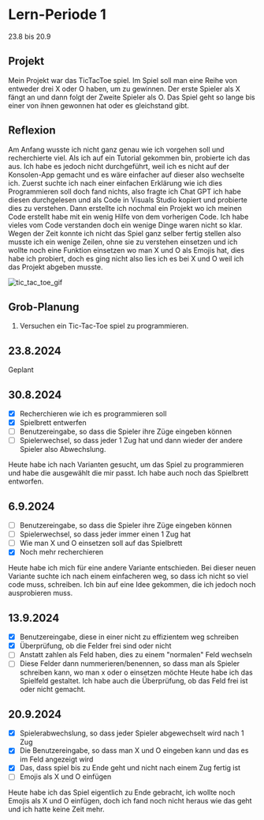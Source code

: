 # Lern-Periode 1

23.8 bis 20.9
## Projekt
Mein Projekt war das TicTacToe spiel. Im Spiel soll man eine Reihe von entweder drei X oder O haben, um zu gewinnen. Der erste Spieler als X fängt an und dann folgt der Zweite Spieler als O. Das Spiel geht so lange bis einer von ihnen gewonnen hat oder es gleichstand gibt.

## Reflexion
Am Anfang wusste ich nicht ganz genau wie ich vorgehen soll und recherchierte viel. Als ich auf ein Tutorial gekommen bin, probierte ich das aus. Ich habe es jedoch nicht durchgeführt, weil ich es nicht auf der Konsolen-App gemacht und es wäre einfacher auf dieser also wechselte ich. Zuerst suchte ich nach einer einfachen Erklärung wie ich dies Programmieren soll doch fand nichts, also fragte ich Chat GPT ich habe diesen durchgelesen und als Code in Visuals Studio kopiert und probierte dies zu verstehen. Dann erstellte ich nochmal ein Projekt wo ich meinen Code erstellt habe mit ein wenig Hilfe von dem vorherigen Code. Ich habe vieles vom Code verstanden doch ein wenige Dinge waren nicht so klar. Wegen der Zeit konnte ich nicht das Spiel ganz selber fertig stellen also musste ich ein wenige Zeilen, ohne sie zu verstehen einsetzen und ich wollte noch eine Funktion einsetzen wo man X und O als Emojis hat, dies habe ich probiert, doch es ging nicht also lies ich es bei X und O weil ich das Projekt abgeben musste.



![tic_tac_toe_gif](https://github.com/user-attachments/assets/b23e3af1-bbfb-404a-bf2a-b8c9c3b80042)


## Grob-Planung

1.  Versuchen ein Tic-Tac-Toe spiel zu programmieren. 


## 23.8.2024

Geplant 

## 30.8.2024

- [x] Recherchieren wie ich es programmieren soll
- [x] Spielbrett entwerfen
- [ ] Benutzereingabe, so dass die Spieler ihre Züge eingeben können
- [ ] Spielerwechsel, so dass jeder 1 Zug hat und dann wieder der andere Spieler also Abwechslung.

 Heute habe ich nach Varianten gesucht, um das Spiel zu programmieren und habe die ausgewählt die mir passt. Ich habe auch noch das Spielbrett entworfen.

## 6.9.2024
- [ ] Benutzereingabe, so dass die Spieler ihre Züge eingeben können
- [ ] Spielerwechsel, so dass jeder immer einen 1 Zug hat
- [ ]  Wie man X und O einsetzen soll auf das Spielbrett
- [x] Noch mehr recherchieren

Heute habe ich mich für eine andere Variante entschieden. Bei dieser neuen Variante suchte ich nach einem einfacheren weg, so dass ich nicht so viel code muss, schreiben. Ich bin auf eine Idee gekommen, die ich jedoch noch ausprobieren muss.

## 13.9.2024
- [x] Benutzereingabe, diese in einer nicht zu effizientem weg schreiben
- [x] Überprüfung, ob die Felder frei sind oder nicht
- [ ] Anstatt zahlen als Feld haben, dies zu einem "normalen" Feld wechseln
- [ ] Diese Felder dann nummerieren/benennen, so dass man als Spieler schreiben kann, wo man x oder o einsetzen möchte
Heute habe ich das Spielfeld gestaltet. Ich habe auch die Überprüfung, ob das Feld frei ist oder nicht gemacht.

## 20.9.2024
- [x] Spielerabwechslung, so dass jeder Spieler abgewechselt wird nach 1 Zug
- [x] Die Benutzereingabe, so dass man X und O eingeben kann und das es im Feld angezeigt wird
- [x] Das, dass spiel bis zu Ende geht und nicht nach einem Zug fertig ist
- [ ] Emojis als X und O einfügen

Heute habe ich das Spiel eigentlich zu Ende gebracht, ich wollte noch Emojis als X und O einfügen, doch ich fand noch nicht heraus wie das geht und ich hatte keine Zeit mehr.


